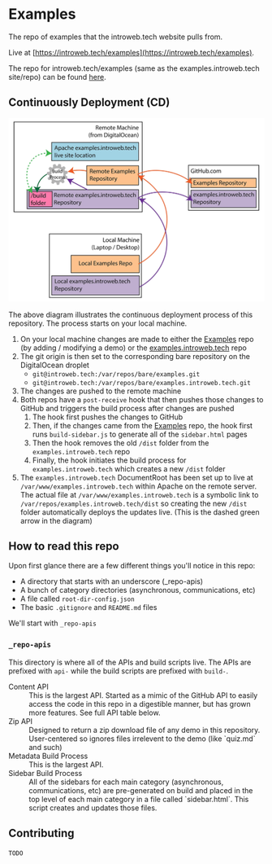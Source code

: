 # Examples

The repo of examples that the introweb.tech website pulls from.

Live at [https://introweb.tech/examples](https://introweb.tech/examples).

The repo for introweb.tech/examples (same as the examples.introweb.tech site/repo) can be found [here](https://github.com/iwtbook/examples.introweb.tech).


## Continuously Deployment (CD)

![Diagram explaining the Continuous Deployment process for this repo](continuous-deployment.webp)

The above diagram illustrates the continuous deployment process of this repository. The process starts on your local machine.

1. On your local machine changes are made to either the [Examples](https://github.com/iwtbook/examples) repo (by adding / modifying a demo) or the [examples.introweb.tech](https://github.com/iwtbook/examples.introweb.tech) repo
2. The git origin is then set to the corresponding bare repository on the DigitalOcean droplet
   * `git@introweb.tech:/var/repos/bare/examples.git`
   * `git@introweb.tech:/var/repos/bare/examples.introweb.tech.git`
3. The changes are pushed to the remote machine
4. Both repos have a `post-receive` hook that then pushes those changes to GitHub and triggers the build process after changes are pushed
   1. The hook first pushes the changes to GitHub
   2. Then, if the changes came from the [Examples](https://github.com/iwtbook/examples) repo, the hook first runs `build-sidebar.js` to generate all of the `sidebar.html` pages
   3. Then the hook removes the old `/dist` folder from the `examples.introweb.tech` repo
   4. Finally, the hook initiates the build process for `examples.introweb.tech` which creates a new `/dist` folder
5. The `examples.introweb.tech` DocumentRoot has been set up to live at `/var/www/examples.introweb.tech` within Apache on the remote server. The actual file at `/var/www/examples.introweb.tech` is a symbolic link to `/var/repos/examples.introweb.tech/dist` so creating the new `/dist` folder automatically deploys the updates live. (This is the dashed green arrow in the diagram)


## How to read this repo

Upon first glance there are a few different things you'll notice in this repo:

- A directory that starts with an underscore (_repo-apis)
- A bunch of category directories (asynchronous, communications, etc)
- A file called `root-dir-config.json`
- The basic `.gitignore` and `README.md` files

We'll start with `_repo-apis`


### `_repo-apis`

This directory is where all of the APIs and build scripts live. The APIs are prefixed with `api-` while the build scripts are prefixed with `build-`.

<dl>
  <dt>Content API</dt>
  <dd>This is the largest API. Started as a mimic of the GitHub API to easily access the code in this repo in a digestible manner, but has grown more features. See full API table below.</dd>

  <dt>Zip API</dt>
  <dd>Designed to return a zip download file of any demo in this repository. User-centered so ignores files irrelevent to the demo (like `quiz.md` and such)</dd>

  <dt>Metadata Build Process</dt>
  <dd>This is the largest API.</dd>

  <dt>Sidebar Build Process</dt>
  <dd>All of the sidebars for each main category (asynchronous, communications, etc) are pre-generated on build and placed in the top level of each main category in a file called `sidebar.html`. This script creates and updates those files.</dd>
</dl>


## Contributing

`TODO`
